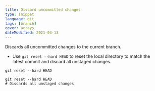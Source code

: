 ```yaml
---
title: Discard uncommitted changes
type: snippet
language: git
tags: [branch]
cover: arrays
dateModified: 2021-04-13
---
```


Discards all uncommitted changes to the current branch.

- Use `git reset --hard HEAD` to reset the local directory to match the latest commit and discard all unstaged changes.

```shell
git reset --hard HEAD
```

```shell
git reset --hard HEAD
# Discards all unstaged changes
```
